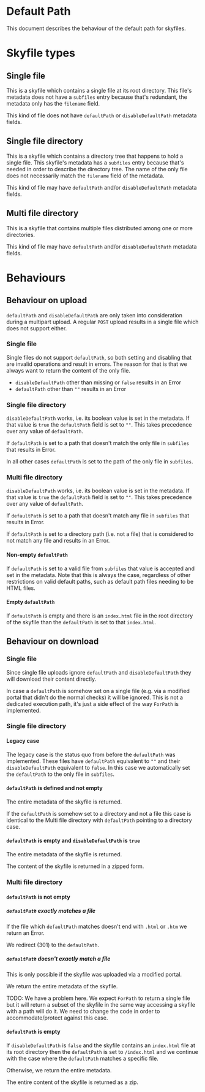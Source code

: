 Default Path
============

This document describes the behaviour of the default path for skyfiles.

# Skyfile types

## Single file

This is a skyfile which contains a single file at its root directory. This 
file's metadata does not have a `subfiles` entry because that's redundant, the 
metadata only has the `filename` field.

This kind of file does not have `defaultPath` or `disableDefaultPath` metadata
fields.

## Single file directory

This is a skyfile which contains a directory tree that happens to hold a single
file. This skyfile's metadata has a `subfiles` entry because that's needed in
order to describe the directory tree. The name of the only file does not
necessarily match the `filename` field of the metadata.

This kind of file may have `defaultPath` and/or `disableDefaultPath` metadata 
fields.

## Multi file directory

This is a skyfile that contains multiple files distributed among one or more 
directories.

This kind of file may have `defaultPath` and/or `disableDefaultPath` metadata 
fields.

# Behaviours

## Behaviour on upload

`defaultPath` and `disableDefaultPath` are only taken into consideration during
a multipart upload. A regular `POST` upload results in a single file which does
not support either. 

### Single file
Single files do not support `defaultPath`, so both setting and disabling that 
are invalid operations and result in errors. The reason for that is that we 
always want to return the content of the only file.
 
- `disableDefaultPath` other than missing or `false` results in an Error
- `defaultPath` other than `""` results in an Error

### Single file directory

`disableDefaultPath` works, i.e. its boolean value is set in the metadata. If that value is `true` the `defaultPath` field is set to `""`. This takes precedence 
over any value of `defaultPath`. 

If `defaultPath` is set to a path that doesn't match the only file in `subfiles`
that results in Error.

In all other cases `defaultPath` is set to the path of the only file in 
`subfiles`.

### Multi file directory

`disableDefaultPath` works, i.e. its boolean value is set in the metadata. If that value is `true` the `defaultPath` field is set to `""`. This takes precedence 
over any value of `defaultPath`.

If `defaultPath` is set to a path that doesn't match any file in `subfiles`
that results in Error.

If `defaultPath` is set to a directory path (i.e. not a file) that is considered
to not match any file and results in an Error.  

#### Non-empty `defaultPath`

If `defaultPath` is set to a valid file from `subfiles` that value is accepted 
and set in the metadata. Note that this is always the case, regardless of other
restrictions on valid default paths, such as default path files needing to be
HTML files.

#### Empty `defaultPath`

If `defaultPath` is empty and there is an `index.html` file in the root 
directory of the skyfile than the `defaultPath` is set to that `index.html`.

## Behaviour on download

### Single file

Since single file uploads ignore `defaultPath` and `disableDefaultPath` they
will download their content directly.

In case a `defaultPath` is somehow set on a single file (e.g. via a modified 
portal that didn't do the normal checks) it will be ignored. This is not a 
dedicated execution path, it's just a side effect of the way `ForPath` is
implemented.

### Single file directory

#### Legacy case

The legacy case is the status quo from before the `defaultPath` was implemented.
These files have `defaultPath` equivalent to `""` and their `disableDefaultPath`
equivalent to `false`. In this case we automatically set the `defaultPath` to
the only file in `subfiles`.

#### `defaultPath` is defined and not empty

The entire metadata of the skyfile is returned.

If the `defaultPath` is somehow set to a directory and not a file this case is
identical to the Multi file directory with `defaultPath` pointing to a directory
case.

#### `defaultPath` is empty and `disableDefaultPath` is `true`

The entire metadata of the skyfile is returned.

The content of the skyfile is returned in a zipped form.

### Multi file directory

#### `defaultPath` is not empty

##### `defaultPath` exactly matches a file

If the file which `defaultPath` matches doesn't end with `.html` or `.htm` we
return an Error.

We redirect (301) to the `defaultPath`.

##### `defaultPath` doesn't exactly match a file

This is only possible if the skyfile was uploaded via a modified portal.

We return the entire metadata of the skyfile.

TODO: We have a problem here. We expect `ForPath` to return a single file but it
will return a subset of the skyfile in the same way accessing a skyfile with a 
path will do it. We need to change the code in order to accommodate/protect 
against this case. 

#### `defaultPath` is empty

If `disableDefaultPath` is `false` and the skyfile contains an `index.html` file
at its root directory then the `defaultPath` is set to `/index.html` and we 
continue with the case where the `defaultPath` matches a specific file.

Otherwise, we return the entire metadata.

The entire content of the skyfile is returned as a zip.










